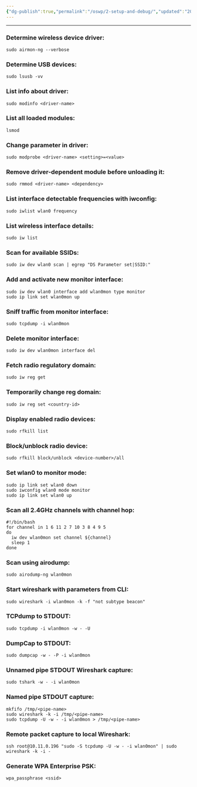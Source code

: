 ```yaml
---
{"dg-publish":true,"permalink":"/oswp/2-setup-and-debug/","updated":"2024-01-05T11:37:16.066+01:00"}
---
```



------------------
### Determine wireless device driver:
```
sudo airmon-ng --verbose
```
### Determine USB devices:
```
sudo lsusb -vv
```
### List info about driver:
```
sudo modinfo <driver-name>
```
### List all loaded modules:
```
lsmod
```
### Change parameter in driver:
```
sudo modprobe <driver-name> <setting>=<value>
```
### Remove driver-dependent module before unloading it:
```
sudo rmmod <driver-name> <dependency>
```
### List interface detectable frequencies with iwconfig:
```
sudo iwlist wlan0 frequency
```
### List wireless interface details:
```
sudo iw list
```
### Scan for available SSIDs:
```
sudo iw dev wlan0 scan | egrep "DS Parameter set|SSID:"
```
### Add and activate new monitor interface:
```
sudo iw dev wlan0 interface add wlan0mon type monitor
sudo ip link set wlan0mon up
```
### Sniff traffic from monitor interface:
```
sudo tcpdump -i wlan0mon
```
### Delete monitor interface:
```
sudo iw dev wlan0mon interface del
```
### Fetch radio regulatory domain:
```
sudo iw reg get
```
### Temporarily change reg domain:
```
sudo iw reg set <country-id>
```
### Display enabled radio devices:
```
sudo rfkill list
```
### Block/unblock radio device:
```
sudo rfkill block/unblock <device-number>/all
```
### Set wlan0 to monitor mode:
```
sudo ip link set wlan0 down
sudo iwconfig wlan0 mode monitor
sudo ip link set wlan0 up
```
### Scan all 2.4GHz channels with channel hop:
```
#!/bin/bash
for channel in 1 6 11 2 7 10 3 8 4 9 5
do
  iw dev wlan0mon set channel ${channel}
  sleep 1
done
```
### Scan using airodump:
```
sudo airodump-ng wlan0mon
```
### Start wireshark with parameters from CLI:
```
sudo wireshark -i wlan0mon -k -f "not subtype beacon"
```
### TCPdump to STDOUT:
```
sudo tcpdump -i wlan0mon -w - -U
```
### DumpCap to STDOUT:
```
sudo dumpcap -w - -P -i wlan0mon
```
### Unnamed pipe STDOUT Wireshark capture:
```
sudo tshark -w - -i wlan0mon
```
### Named pipe STDOUT capture:
```
mkfifo /tmp/<pipe-name>
sudo wireshark -k -i /tmp/<pipe-name>
sudo tcpdump -U -w - -i wlan0mon > /tmp/<pipe-name>
```
### Remote packet capture to local Wireshark:
```
ssh root@10.11.0.196 "sudo -S tcpdump -U -w - -i wlan0mon" | sudo wireshark -k -i -
```
### Generate WPA Enterprise PSK:
```
wpa_passphrase <ssid>
```

